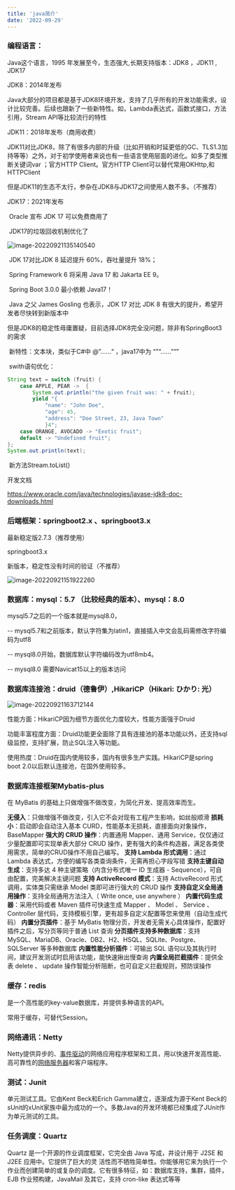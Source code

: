 ```yaml
---
title: 'java简介'
date: '2022-09-29'
---
```


### 编程语言：

Java这个语言，1995 年发展至今，生态强大,长期支持版本：JDK8 ，JDK11 , JDK17

JDK8：2014年发布

​	Java大部分的项目都是基于JDK8环境开发，支持了几乎所有的开发功能需求，设计比较完善。后续也跟新了一些新特性。如，Lambda表达式，函数式接口，方法引用，Stream API等比较流行的特性

JDK11：2018年发布（商用收费）

​	JDK11对比JDK8，除了有很多内部的升级（比如开销和时延更低的GC、TLS1.3加持等等）之外，对于初学使用者来说也有一些语言使用层面的进化。如多了类型推断关键词var ；官方HTTP Client。官方HTTP Client可以替代常用OKHttp,和HTTPClient

​	但是JDK11的生态不太行，参杂在JDK8与JDK17之间使用人数不多。（不推荐）

JDK17：2021年发布

​	Oracle 宣布 JDK 17 可以免费商用了

​	JDK17的垃圾回收机制优化了

![image-20220921135140540](C:\Users\601696\AppData\Roaming\Typora\typora-user-images\image-20220921135140540.png)

​	JDK 17对比JDK 8 延迟提升 60%，吞吐量提升 18%；	

​	Spring Framework 6 将采用 Java 17 和 Jakarta EE 9。

​	Spring Boot 3.0.0 最小依赖 Java17！

​	Java 之父 James Gosling 也表示，JDK 17 对比 JDK 8 有很大的提升，希望开发者尽快转到新版本中

但是JDK8的稳定性毋庸置疑，目前选择JDK8完全没问题，除非有SpringBoot3的需求

​	新特性：文本块，类似于C#中 @”......“ ，java17中为  “”“......”“”

​	swith语句优化：

```java
String text = switch (fruit) {
    case APPLE, PEAR ->  {
    	System.out.println("the given fruit was: " + fruit);
    	yield "{
    		"name": "John Doe",
    		"age": 45,
    		"address": "Doe Street, 23, Java Town"
			}4";
    case ORANGE, AVOCADO -> "Exotic fruit";
    default -> "Undefined fruit";
};
System.out.println(text);
```

​	新方法Stream.toList()



开发文档

https://www.oracle.com/java/technologies/javase-jdk8-doc-downloads.html





### 后端框架：springboot2.x 、springboot3.x 

最新稳定版2.7.3（推荐使用）

springboot3.x

新版本，稳定性没有时间的验证（不推荐）

![image-20220921151922260](C:\Users\601696\AppData\Roaming\Typora\typora-user-images\image-20220921151922260.png)



### 数据库：mysql：5.7 （比较经典的版本）、mysql：8.0

mysql5.7之后的一个版本就是mysql8.0，

-- mysql5.7和之前版本，默认字符集为latin1，直接插入中文会乱码需修改字符编码为utf8

-- mysql8.0开始，数据库默认字符编码改为utf8mb4。

-- mysql8.0 需要Navicat15以上的版本访问



### 数据库连接池：druid（德鲁伊）,HikariCP（Hikari: ひかり: 光）

![image-20220921163712144](C:\Users\601696\AppData\Roaming\Typora\typora-user-images\image-20220921163712144.png)

性能方面：HikariCP因为细节方面优化力度较大，性能方面强于Druid

功能丰富程度方面：Druid功能更全面除了具有连接池的基本功能以外，还支持sql级监控，支持扩展，防止SQL注入等功能。

使用热度：Druid在国内使用较多，国内有很多生产实践。HikariCP是spring boot 2.0以后默认连接池，在国外使用较多。

### 数据库连接框架Mybatis-plus

在 MyBatis 的基础上只做增强不做改变，为简化开发、提高效率而生。 

**无侵入**：只做增强不做改变，引入它不会对现有工程产生影响，如丝般顺滑
**损耗小**：启动即会自动注入基本 CURD，性能基本无损耗，直接面向对象操作，BaseMapper
**强大的 CRUD 操作**：内置通用 Mapper、通用 Service，仅仅通过少量配置即可实现单表大部分 CRUD 操作，更有强大的条件构造器，满足各类使用需求，简单的CRUD操作不用自己编写。
**支持 Lambda 形式调用**：通过 Lambda 表达式，方便的编写各类查询条件，无需再担心字段写错
**支持主键自动生成**：支持多达 4 种主键策略（内含分布式唯一 ID 生成器 - Sequence），可自由配置，完美解决主键问题
**支持 ActiveRecord 模式**：支持 ActiveRecord 形式调用，实体类只需继承 Model 类即可进行强大的 CRUD 操作
**支持自定义全局通用操作**：支持全局通用方法注入（ Write once, use anywhere ）
**内置代码生成器**：采用代码或者 Maven 插件可快速生成 Mapper 、 Model 、 Service 、 Controller 层代码，支持模板引擎，更有超多自定义配置等您来使用（自动生成代码）
**内置分页插件**：基于 MyBatis 物理分页，开发者无需关心具体操作，配置好插件之后，写分页等同于普通 List 查询
**分页插件支持多种数据库**：支持 MySQL、MariaDB、Oracle、DB2、H2、HSQL、SQLite、Postgre、SQLServer 等多种数据库
**内置性能分析插件**：可输出 SQL 语句以及其执行时间，建议开发测试时启用该功能，能快速揪出慢查询
**内置全局拦截插件**：提供全表 delete 、 update 操作智能分析阻断，也可自定义拦截规则，预防误操作




### 缓存：redis 

是一个高性能的key-value数据库，并提供多种语言的API。

常用于缓存，可替代Session。



### 网络通讯：Netty 

Netty提供异步的、[事件驱动](https://baike.baidu.com/item/事件驱动/9597519?fromModule=lemma_inlink)的网络应用程序框架和工具，用以快速开发高性能、高可靠性的[网络服务器](https://baike.baidu.com/item/网络服务器/99096?fromModule=lemma_inlink)和客户端程序。



### 测试：Junit 

单元测试工具。它由Kent Beck和Erich Gamma建立，逐渐成为源于Kent Beck的sUnit的xUnit家族中最为成功的一个。多数Java的开发环境都已经集成了JUnit作为单元测试的工具。



### 任务调度：Quartz

Quartz 是一个开源的作业调度框架，它完全由 Java 写成，并设计用于 J2SE 和 J2EE 应用中。它提供了巨大的灵 活性而不牺牲简单性。你能够用它来为执行一个作业而创建简单的或复杂的调度。它有很多特征，如：数据库支持，集群，插件，EJB 作业预构建，JavaMail 及其它，支持 cron-like 表达式等等